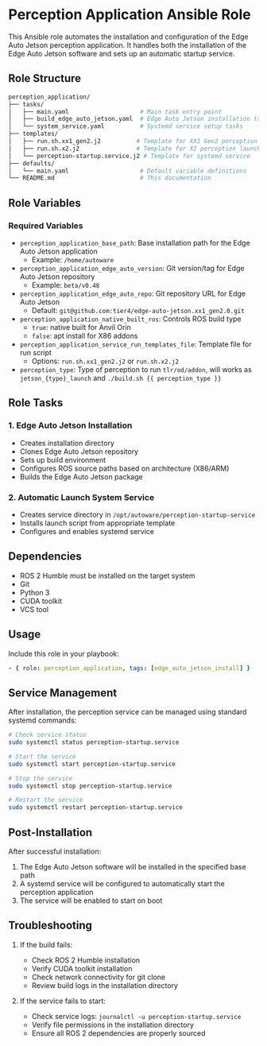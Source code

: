 # Perception Application Ansible Role

This Ansible role automates the installation and configuration of the Edge Auto Jetson perception application. It handles both the installation of the Edge Auto Jetson software and sets up an automatic startup service.

## Role Structure

```bash
perception_application/
├── tasks/
│   ├── main.yaml                    # Main task entry point
│   ├── build_edge_auto_jetson.yaml  # Edge Auto Jetson installation tasks
│   └── system_service.yaml          # Systemd service setup tasks
├── templates/
│   ├── run.sh.xx1_gen2.j2          # Template for XX1 Gen2 perception launch script
│   ├── run.sh.x2.j2                # Template for X2 perception launch script
│   └── perception-startup.service.j2 # Template for systemd service
├── defaults/
│   └── main.yaml                    # Default variable definitions
└── README.md                        # This documentation
```

## Role Variables

### Required Variables

- `perception_application_base_path`: Base installation path for the Edge Auto Jetson application
  - Example: `/home/autoware`
- `perception_application_edge_auto_version`: Git version/tag for Edge Auto Jetson repository
  - Example: `beta/v0.48`
- `perception_application_edge_auto_repo`: Git repository URL for Edge Auto Jetson
  - Default: `git@github.com:tier4/edge-auto-jetson.xx1_gen2.0.git`
- `perception_application_native_built_ros`: Controls ROS build type
  - `true`: native built for Anvil Orin
  - `false`: apt install for X86 addons
- `perception_application_service_run_templates_file`: Template file for run script
  - Options: `run.sh.xx1_gen2.j2` or `run.sh.x2.j2`
- `perception_type`: Type of perception to run `tlr/od/addon`, will works as `jetson_{type}_launch` and `./build.sh {{ perception_type }}`

## Role Tasks

### 1. Edge Auto Jetson Installation

- Creates installation directory
- Clones Edge Auto Jetson repository
- Sets up build environment
- Configures ROS source paths based on architecture (X86/ARM)
- Builds the Edge Auto Jetson package

### 2. Automatic Launch System Service

- Creates service directory in `/opt/autoware/perception-startup-service`
- Installs launch script from appropriate template
- Configures and enables systemd service

## Dependencies

- ROS 2 Humble must be installed on the target system
- Git
- Python 3
- CUDA toolkit
- VCS tool

## Usage

Include this role in your playbook:

```yaml
- { role: perception_application, tags: [edge_auto_jetson_install] }
```

## Service Management

After installation, the perception service can be managed using standard systemd commands:

```bash
# Check service status
sudo systemctl status perception-startup.service

# Start the service
sudo systemctl start perception-startup.service

# Stop the service
sudo systemctl stop perception-startup.service

# Restart the service
sudo systemctl restart perception-startup.service
```

## Post-Installation

After successful installation:

1. The Edge Auto Jetson software will be installed in the specified base path
2. A systemd service will be configured to automatically start the perception application
3. The service will be enabled to start on boot

## Troubleshooting

1. If the build fails:
   - Check ROS 2 Humble installation
   - Verify CUDA toolkit installation
   - Check network connectivity for git clone
   - Review build logs in the installation directory

2. If the service fails to start:
   - Check service logs: `journalctl -u perception-startup.service`
   - Verify file permissions in the installation directory
   - Ensure all ROS 2 dependencies are properly sourced